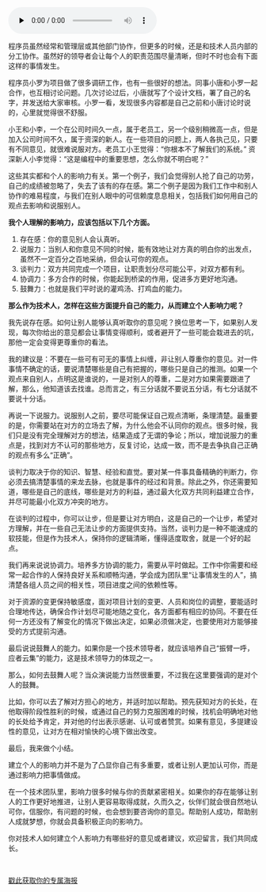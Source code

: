 <audio id="audio" title="16 | 技术人如何建立个人影响力?" controls="" preload="none"><source id="mp3" src="https://static001.geekbang.org/resource/audio/f6/18/f69c04595c7a0af4b920c3828aace618.mp3"></audio>

程序员虽然经常和管理层或其他部门协作，但更多的时候，还是和技术人员内部的分工协作。虽然好的领导者会让每个人的职责范围尽量清晰，但时不时也会有下面这样的事情发生。

程序员小罗为项目做了很多调研工作，也有一些很好的想法。同事小唐和小罗一起合作，也互相讨论问题。几次讨论过后，小唐就写了个设计文档，署了自己的名字，并发送给大家审核。小罗一看，发现很多内容都是自己之前和小唐讨论时说的，心里就觉得很不舒服。

小王和小李，一个在公司时间久一点，属于老员工，另一个级别稍微高一点，但是加入公司时间不久，属于资深的新人。在一些项目的问题上，两人各执己见，只要有不同意见，就很难说服对方。老员工小王觉得：“你根本不了解我们的系统。” 资深新人小李觉得：“这是编程中的重要思想，怎么你就不明白呢？”

这些其实都和个人的影响力有关。第一个例子，我们会觉得别人抢了自己的功劳，自己的成绩被忽略了，失去了该有的存在感。第二个例子是因为我们工作中和别人协作的难易程度，与我们在别人眼中的可信赖度息息相关，包括我们如何用自己的观点去影响和说服别人。

**我个人理解的影响力，应该包括以下几个方面。**

1. 存在感：你的意见别人会认真听。
1. 说服力：当别人和你意见不同的时候，能有效地让对方真的明白你的出发点，虽然不一定百分之百地采纳，但会认可你的观点。
1. 谈判力：双方共同完成一个项目，让职责划分尽可能公平，对双方都有利。
1. 协调力：多方合作的时候，你能起到桥梁的作用，促进多方更好地沟通。
1. 鼓舞力：也就是我们平时说的灌鸡汤、打鸡血的能力。

**那么作为技术人，怎样在这些方面提升自己的能力，从而建立个人影响力呢？**

我先说存在感。如何让别人能够认真听取你的意见呢？换位思考一下，如果别人发现，每次你给出的意见都会让事情变得顺利，或者避开了一些可能会栽进去的坑，那他一定会变得更尊重你的看法。

我的建议是：不要在一些可有可无的事情上纠缠，非让别人尊重你的意见。对一件事情不确定的话，要说清楚哪些是自己有把握的，哪些只是自己的推测。如果一个观点来自别人，点明这是谁说的，一是对别人的尊重，二是对方如果需要跟进了解，那么，他知道该去找谁。总而言之，有三分话就不要说五分话，有七分话就不要说十分话。

再说一下说服力。说服别人之前，要尽可能保证自己观点清晰，条理清楚。最重要的是，你需要站在对方的立场去了解，为什么他会不认同你的观点。很多时候，我们只是没有完全理解对方的想法，结果造成了无谓的争论；所以，增加说服力的重点是，找到对方不认可的那些地方，反复讨论，达成一致，而不是去争执自己正确的观点有多么“正确”。

谈判力取决于你的知识、智慧、经验和直觉。要对某一件事具备精确的判断力，你必须去搞清楚事情的来龙去脉，也就是事件的经过和背景。除此之外，你还需要知道，哪些是自己的底线，哪些是对方的利益，通过最大化双方共同利益建立合作，并尽可能最小化双方冲突的地方。

在谈判的过程中，你可以让步，但是要让对方明白，这是自己的一个让步，希望对方理解，并在一些自己无法让步的方面提供支持。当然，谈判力是一种不能速成的软技能，但是作为技术人，保持你的逻辑清晰，懂得适度取舍，就是一个好的起点。

我们再来说说协调力。培养多方协调的能力，需要从平时做起。工作中你需要和经常一起合作的人保持良好关系和顺畅沟通，学会成为团队里“让事情发生的人”，搞清楚各组人员之间的相关性，项目进度之间的依赖性等。

对于资源的变更保持敏感度，面对项目计划的变更、人员和岗位的调整，要能适时合理地传达，确保合作计划尽可能地随之变化，各方面都有相应的协同。不要在任何一方还没有了解变化的情况下做出决定，如果必须做决定，也要使用对方能够接受的方式提前沟通。

最后说说鼓舞人的能力。如果你是一个技术领导者，就应该培养自己“振臂一呼，应者云集”的能力，这是技术领导力的体现之一。

那么，如何去鼓舞人呢？当众演说能力当然很重要，不过我在这里要强调的是对个人的鼓舞。

比如，你可以去了解对方担心的地方，并适时加以帮助。预先获知对方的长处，在他取得阶段性胜利的时候，或通过自己的努力克服困难的时候，找机会明确地对他的长处给予肯定，并对他的付出表示感谢、认可或者赞赏。如果有意见，多提建设性的意见，让对方在相对愉快的心境下做出改变。

最后，我来做个小结。

建立个人的影响力并不是为了凸显你自己有多重要，或者让别人更加认可你，而是通过影响力把事情做成。

在一个技术团队里，影响力很多时候与你的贡献紧密相关。如果你的存在能够让别人的工作更好地推进，让别人更容易取得成就，久而久之，伙伴们就会很自然地认可你，信服你，有问题的时候，也会想到要咨询你的意见。帮助别人成功，帮助别人成就梦想，你就会具备积极正向的影响力。

你对技术人如何建立个人影响力有哪些好的意见或者建议，欢迎留言，我们共同成长。

<br> 

[戳此获取你的专属海报](https://time.geekbang.org/activity/sale-poster?utm_source=app&amp;utm_medium=zhuyun-article&amp;utm_campaign=zhuyun-saleposter&amp;utm_content=zhuyun0416)
